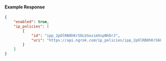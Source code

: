<!-- Code generated for API Clients. DO NOT EDIT. -->

#### Example Response

```json
{
	"enabled": true,
	"ip_policies": [
		{
			"id": "ipp_2pOlRB8hKrS6LbSosimXspNhDrJ",
			"uri": "https://api.ngrok.com/ip_policies/ipp_2pOlRB8hKrS6LbSosimXspNhDrJ"
		}
	]
}
```
